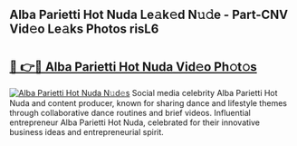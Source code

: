 ## Alba Parietti Hot Nuda Le𝚊k𝚎d N𝚞𝚍e - Part-CNV Vid𝚎o Le𝚊ks Photos risL6

# <h2><a href="http://fbbxzd.evod.top/?m=Alba+Parietti+Hot+Nuda">🔗 👉🔴 Alba Parietti Hot Nuda Vid𝚎o Ph𝚘t𝚘s</a></h2>

[![Alba Parietti Hot Nuda N𝚞d𝚎s](https://i.imgur.com/8V9OHl7.gif)](http://fbbxzd.evod.top/?m=Alba+Parietti+Hot+Nuda)
Social media celebrity Alba Parietti Hot Nuda and content producer, known for sharing dance and lifestyle themes through collaborative dance routines and brief videos. Influential entrepreneur Alba Parietti Hot Nuda, celebrated for their innovative business ideas and entrepreneurial spirit. 
